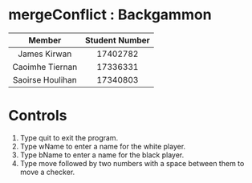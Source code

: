 # mergeConflict : Backgammon

| Member | Student Number |
| :----: | :------------: |
| James Kirwan | 17402782 | 
| Caoimhe Tiernan | 17336331 | 
| Saoirse Houlihan | 17340803 |

# Controls
1. Type quit to exit the program.
2. Type wName to enter a name for the white player.
3. Type bName to enter a name for the black player.
4. Type move followed by two numbers with a space between
them to move a checker.